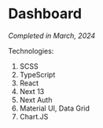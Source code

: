 # Dashboard

_Completed in March, 2024_

Technologies:

1. SCSS
1. TypeScript
1. React
1. Next 13
1. Next Auth
1. Material UI, Data Grid
1. Chart.JS
